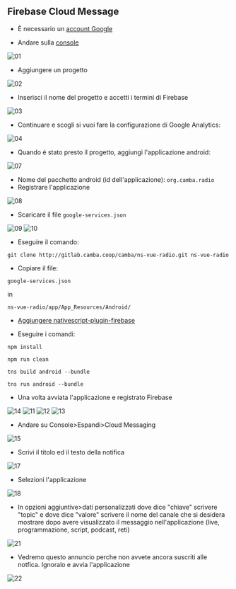 ## Firebase Cloud Message

* È necessario un [account Google](https://accounts.google.com/signup/v2/webcreateaccount?service=ahsid&continue=https%3A%2F%2Ffirebase.google.com%2F%3Frefresh%3D1&flowName=GlifWebSignIn&flowEntry=SignUp)

* Andare sulla [console](https://console.firebase.google.com/)

![01](./images/01s.png)

* Aggiungere un progetto

![02](./images/02s.png)

* Inserisci il nome del progetto e accetti i termini di Firebase

![03](./images/03s.png)

* Continuare e scogli si vuoi fare la configurazione di Google Analytics:

![04](./images/04s.png)

* Quando é stato presto il progetto, aggiungi l'applicazione android:

![07](./images/07s.png)

* Nome del pacchetto android (id dell'applicazione): `org.camba.radio`
* Registrare l'applicazione

![08](./images/08s.png)

* Scaricare il file `google-services.json`

![09](./images/09s.png)
![10](./images/10s.png)

* Eseguire il comando:

`git clone http://gitlab.camba.coop/camba/ns-vue-radio.git ns-vue-radio`

* Copiare il file:

`google-services.json`

in

`ns-vue-radio/app/App_Resources/Android/`

* [Aggiungere nativescript-plugin-firebase](Guia-para-agregar-nativescript-plugin-firebase_it.md)

* Eseguire i comandi:

`npm install`

`npm run clean`

`tns build android --bundle`

`tns run android --bundle`

* Una volta avviata l'applicazione e registrato Firebase

![14](./images/14s.png)
![11](./images/11s.png)
![12](./images/12s.png)
![13](./images/13s.png)

* Andare su Console>Espandi>Cloud Messaging

![15](./images/15s.png)

* Scrivi il titolo ed il testo della notifica

![17](./images/17s.png)

* Selezioni l'applicazione

![18](./images/18s.png)

* In opzioni aggiuntive>dati personalizzati dove dice "chiave" scrivere "topic" e dove dice "valore" scrivere il nome del canale che si desidera mostrare dopo avere visualizzato il messaggio nell'applicazione (live, programmazione, script, podcast, reti)

![21](./images/21s.png)

* Vedremo questo annuncio perche non avvete ancora suscriti alle notfica. Ignoralo e avvia l'applicazione

![22](./images/22s.png)
